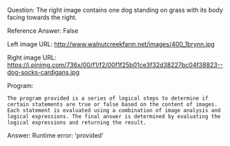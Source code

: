 Question: The right image contains one dog standing on grass with its body facing towards the right.

Reference Answer: False

Left image URL: http://www.walnutcreekfarm.net/images/400_1brynn.jpg

Right image URL: https://i.pinimg.com/736x/00/f1/f2/00f1f25b01ce3f32d38227bc04f38823--dog-socks-cardigans.jpg

Program:

```
The program provided is a series of logical steps to determine if certain statements are true or false based on the content of images. Each statement is evaluated using a combination of image analysis and logical expressions. The final answer is determined by evaluating the logical expressions and returning the result.
```
Answer: Runtime error: 'provided'

